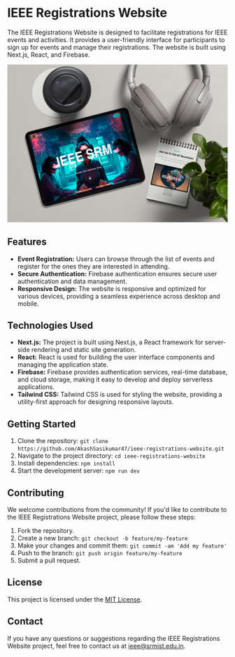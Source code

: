 # IEEE Registrations Website

The IEEE Registrations Website is designed to facilitate registrations for IEEE events and activities. It provides a user-friendly interface for participants to sign up for events and manage their registrations. The website is built using Next.js, React, and Firebase.

![IEEE Registrations Website](public/assets/IEEE/img/Registration-bg.png)

## Features

- **Event Registration:** Users can browse through the list of events and register for the ones they are interested in attending.
- **Secure Authentication:** Firebase authentication ensures secure user authentication and data management.
- **Responsive Design:** The website is responsive and optimized for various devices, providing a seamless experience across desktop and mobile.

## Technologies Used

- **Next.js:** The project is built using Next.js, a React framework for server-side rendering and static site generation.
- **React:** React is used for building the user interface components and managing the application state.
- **Firebase:** Firebase provides authentication services, real-time database, and cloud storage, making it easy to develop and deploy serverless applications.
- **Tailwind CSS:** Tailwind CSS is used for styling the website, providing a utility-first approach for designing responsive layouts.

## Getting Started

1. Clone the repository: `git clone https://github.com/AkashSasikumar47/ieee-registrations-website.git`
2. Navigate to the project directory: `cd ieee-registrations-website`
3. Install dependencies: `npm install`
4. Start the development server: `npm run dev`

## Contributing

We welcome contributions from the community! If you'd like to contribute to the IEEE Registrations Website project, please follow these steps:

1. Fork the repository.
2. Create a new branch: `git checkout -b feature/my-feature`
3. Make your changes and commit them: `git commit -am 'Add my feature'`
4. Push to the branch: `git push origin feature/my-feature`
5. Submit a pull request.

## License

This project is licensed under the [MIT License](LICENSE).

## Contact

If you have any questions or suggestions regarding the IEEE Registrations Website project, feel free to contact us at [ieee@srmist.edu.in](mailto:ieee@srmist.edu.in).